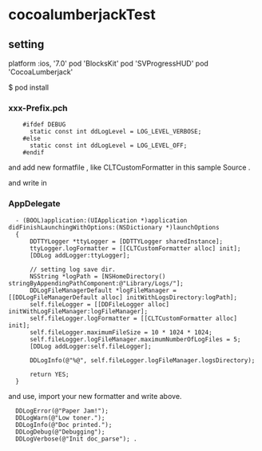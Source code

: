 cocoalumberjackTest
===================

## setting

platform :ios, '7.0'
pod 'BlocksKit'
pod 'SVProgressHUD'
pod 'CocoaLumberjack'

$ pod install

### xxx-Prefix.pch

        #ifdef DEBUG
          static const int ddLogLevel = LOG_LEVEL_VERBOSE;
        #else
          static const int ddLogLevel = LOG_LEVEL_OFF;
        #endif

and add new formatfile , like CLTCustomFormatter in this sample Source .

and write in 

### AppDelegate

      - (BOOL)application:(UIApplication *)application didFinishLaunchingWithOptions:(NSDictionary *)launchOptions
      {
          DDTTYLogger *ttyLogger = [DDTTYLogger sharedInstance];
          ttyLogger.logFormatter = [[CLTCustomFormatter alloc] init];
          [DDLog addLogger:ttyLogger];
          
          // setting log save dir.
          NSString *logPath = [NSHomeDirectory() stringByAppendingPathComponent:@"Library/Logs/"];
          DDLogFileManagerDefault *logFileManager = [[DDLogFileManagerDefault alloc] initWithLogsDirectory:logPath];
          self.fileLogger = [[DDFileLogger alloc] initWithLogFileManager:logFileManager];
          self.fileLogger.logFormatter = [[CLTCustomFormatter alloc] init];
          self.fileLogger.maximumFileSize = 10 * 1024 * 1024;
          self.fileLogger.logFileManager.maximumNumberOfLogFiles = 5;
          [DDLog addLogger:self.fileLogger];
          
          DDLogInfo(@"%@", self.fileLogger.logFileManager.logsDirectory);
      
          return YES;
      }
      
and use, import your new formatter and write above.

      DDLogError(@"Paper Jam!");       
      DDLogWarn(@"Low toner.");        
      DDLogInfo(@"Doc printed.");      
      DDLogDebug(@"Debugging");       
      DDLogVerbose(@"Init doc_parse"); .
